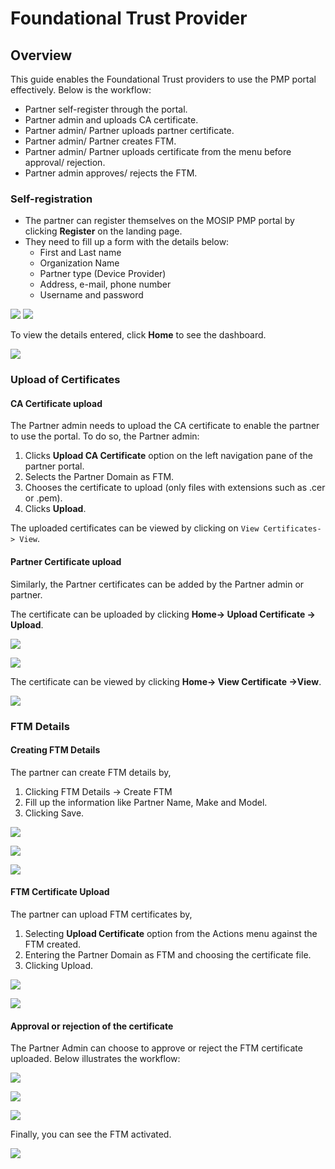 # Foundational Trust Provider

## Overview

This guide enables the Foundational Trust providers to use the PMP portal effectively. Below is the workflow:

* Partner self-register through the portal.
* Partner admin and uploads CA certificate.
* Partner admin/ Partner uploads partner certificate.
* Partner admin/ Partner creates FTM.
* Partner admin/ Partner uploads certificate from the menu before approval/ rejection.
* Partner admin approves/ rejects the FTM.

### Self-registration

* The partner can register themselves on the MOSIP PMP portal by clicking **Register** on the landing page.
* They need to fill up a form with the details below:
  * First and Last name
  * Organization Name
  * Partner type (Device Provider)
  * Address, e-mail, phone number
  * Username and password

![](../../../.gitbook/assets/ftm-partner-self-register1.PNG) ![](../../../.gitbook/assets/ftm-partner-self-register2.PNG)

To view the details entered, click **Home** to see the dashboard.

![](../../../.gitbook/assets/ftm-partner-home-page.PNG)

### Upload of Certificates

#### CA Certificate upload

The Partner admin needs to upload the CA certificate to enable the partner to use the portal. To do so, the Partner admin:

1. Clicks **Upload CA Certificate** option on the left navigation pane of the partner portal.
2. Selects the Partner Domain as FTM.
3. Chooses the certificate to upload (only files with extensions such as .cer or .pem).
4. Clicks **Upload**.

The uploaded certificates can be viewed by clicking on `View Certificates-> View`.

#### Partner Certificate upload

Similarly, the Partner certificates can be added by the Partner admin or partner.

The certificate can be uploaded by clicking **Home-> Upload Certificate -> Upload**.

![](../../../.gitbook/assets/ftm-partner-cert-upload.PNG)

![](../../../.gitbook/assets/ftm-partner-cert-upload-success.PNG)

The certificate can be viewed by clicking **Home-> View Certificate ->View**.

![](../../../.gitbook/assets/ftm-partner-view-cert.PNG)

### FTM Details

#### Creating FTM Details

The partner can create FTM details by,

1. Clicking FTM Details -> Create FTM
2. Fill up the information like Partner Name, Make and Model.
3. Clicking Save.

![](../../../.gitbook/assets/ftm-partner-makemodel-view.PNG)

![](../../../.gitbook/assets/ftm-partner-create-make-model.PNG)

![](../../../.gitbook/assets/ftm-partner-create-makemodel-success.PNG)

#### FTM Certificate Upload

The partner can upload FTM certificates by,

1. Selecting **Upload Certificate** option from the Actions menu against the FTM created.
2. Entering the Partner Domain as FTM and choosing the certificate file.
3. Clicking Upload.

![](../../../.gitbook/assets/ftm-partner-chip-sub-menu.PNG)

![](../../../.gitbook/assets/ftm-partner-cert-upload.PNG)

#### Approval or rejection of the certificate

The Partner Admin can choose to approve or reject the FTM certificate uploaded. Below illustrates the workflow:

![](../../../.gitbook/assets/partner-admin-ftm-details-view-page.PNG)

![](../../../.gitbook/assets/partner-admin-ftm-details-actions.PNG)

![](../../../.gitbook/assets/partner-admin-ftm-details-approve-action.PNG)

Finally, you can see the FTM activated.

![](../../../.gitbook/assets/ftm-active.png)
